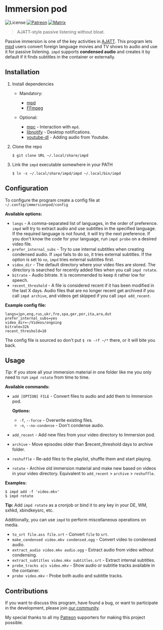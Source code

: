 # Immersion pod

![License](https://img.shields.io/github/license/Ajatt-Tools/impd)
[![Patreon](https://img.shields.io/badge/support-patreon-orange)](https://www.patreon.com/bePatron?u=43555128)
[![Matrix](https://img.shields.io/badge/chat-join-green.svg)](https://tatsumoto-ren.github.io/blog/join-our-community.html)

> AJATT-style passive listening without bloat.

Passive immersion is one of the key activities in
[AJATT](http://www.alljapaneseallthetime.com/blog/all-japanese-all-the-time-ajatt-how-to-learn-japanese-on-your-own-having-fun-and-to-fluency/).
This program lets
[mpd](https://wiki.archlinux.org/index.php/Music_Player_Daemon)
users convert foreign language movies and TV shows to audio and use it for passive listening.
`impd` supports **condensed audio** and creates it by default
if it finds subtitles in the container or externally.

## Installation

1) Install dependencies

    * Mandatory:
        * [mpd](https://wiki.archlinux.org/index.php/Music_Player_Daemon)
        * [FFmpeg](https://wiki.archlinux.org/index.php/FFmpeg)

    * Optional:
        * [mpc](https://archlinux.org/packages/extra/x86_64/mpc/) - Interaction with `mpd`.
        * [libnotify](https://archlinux.org/packages/extra/x86_64/libnotify/) - Desktop notifications.
        * [youtube-dl](https://wiki.archlinux.org/index.php/Youtube-dl) - Adding audio from Youtube.

2) Clone the repo
    ```
    $ git clone URL ~/.local/share/impd
    ```
3) Link the `impd` executable somewhere in your PATH
    ```
    $ ln -s ~/.local/share/impd/impd ~/.local/bin/impd
    ```

## Configuration

To configure the program create a config file at `~/.config/immersionpod/config`

**Available options:**

* `langs` - A comma-separated list of languages, in the order of preference.
    `impd` will try to extract audio and use subtitles in the specified language.
    If the required language is not found, it will try the next preference.
    If you don't know the code for your language, run `impd probe` on a desired video file.
* `prefer_internal_subs` - Try to use internal subtitles when creating condensed audio.
    If `impd` fails to do so, it tries external subtitles.
    If the option is set to `no`, `impd` tries external subtitles first.
* `video_dir` - The default directory where your video files are stored.
    The directory is searched for recently added files when you call `impd rotate`.
* `bitrate` - Audio bitrate. It is recommended to keep it rather low for speech.
* `recent_threshold` - A file is considered recent if it has been modified in the last X days.
    Audio files that are no longer recent get archived if you call `impd archive`,
    and videos get skipped if you call `impd add_recent`.

**Example config file:**

```
langs=jpn,eng,rus,ukr,fre,spa,ger,por,ita,ara,dut
prefer_internal_subs=yes
video_dir=~/Videos/ongoing
bitrate=32k
recent_threshold=10
```

The config file is sourced so don't put `$ rm -rf ~/*` there, or it will bite you back.

## Usage

*Tip:* If you store all your immersion material in one folder like me
you only need to run `impd rotate` from time to time.

**Available commands:**

* `add [OPTION] FILE` - Convert files to audio and add them to Immersion pod.

    **Options:**
    * `-f`, `--force` - Overwrite existing files.
    * `-n`, `--no-condense` - Don't condense audio.
* `add_recent` - Add new files from your video directory to Immersion pod.
* `archive` - Move episodes older than $recent_threshold days to archive folder.
* `reshuffle` - Re-add files to the playlist, shuffle them and start playing.
* `rotate` - Archive old immersion material and make new based on videos in your video directory.
    Equivalent to `add_recent` > `archive` > `reshuffle`.

**Examples:**

```
$ impd add -f 'video.mkv'
$ impd rotate
```

**Tip:** Add `impd rotate` as a cronjob or bind it to any key in your DE, WM, sxhkd, xbindkeysrc, etc.

Additionally, you can use `impd` to perform miscellaneous operations on media.

* `to_srt file.ass file.srt` - Convert `file` to `srt`.
* `make_condensed video.mkv condensed.ogg` - Convert video to condensed audio.
* `extract_audio video.mkv audio.ogg` - Extract audio from video without condensing.
* `extract_subtitles video.mkv subtitles.srt` - Extract internal subtitles.
* `probe_tracks a|s video.mkv` - Show audio or subtitle tracks available in the container.
* `probe video.mkv` - Probe both audio and subtitle tracks.

## Contributions

If you want to discuss this program, have found a bug, or want to participate in the development, please join
[our community](https://tatsumoto-ren.github.io/blog/join-our-community.html).

My special thanks to all my
[Patreon](https://www.patreon.com/bePatron?u=43555128)
supporters for making this project possible.
